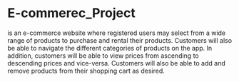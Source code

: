 # E-commerec_Project
 is an e-commerce website where registered users may select from a wide range of products to purchase and rental their products.
 Customers will also be able to navigate the different categories of products on the app. In addition, customers will be able to view prices from ascending to descending prices and vice-versa. 
 Customers will also be able to add and remove products from their shopping cart as desired.
